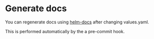 # Generate docs

You can regenerate docs using [helm-docs](https://github.com/norwoodj/helm-docs) after
changing values.yaml.

This is performed automatically by the a pre-commit hook.
